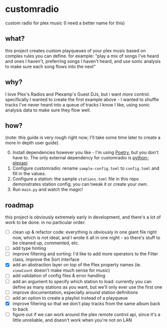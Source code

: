 # customradio

custom radio for plex music
(I need a better name for this)

## what?

this project creates custom playqueues of your plex music based on complex rules you can define.
for example: "play a mix of songs I've heard and ones I haven't, preferring songs I haven't heard, and use sonic analysis to make sure each song flows into the next"

## why?

I love Plex's Radios and Plexamp's Guest DJs, but i want _more_ control. specifically I wanted to create the first example above - I wanted to shuffle tracks I've never heard into a queue of tracks I know I like, using sonic analysis data to make sure they flow well.

## how?

(note: this guide is very rough right now; I'll take some time later to create a more in depth user guide).

0. Install dependencies however you like - I'm using [Poetry](https://python-poetry.org/), but you don't have to. The only external dependency for customradio is [python-plexapi](https://github.com/pkkid/python-plexapi)
1. Configure customradio: rename `sample-config.toml` to `config.toml` and fill in the values.
2. Configure a station: the sample `stations.toml` file in this repo demonstrates station config; you can tweak it or create your own.
3. Run `main.py` and watch the magic!

## roadmap

this project is obviously extremely early in development, and there's a lot of work to be done. in no particular order:

- [ ] clean up & refactor code: everything is obviously in one giant file right now, which is not ideal, and I wrote it all in one night - so there's stuff to be cleaned up, commented, etc.
- [ ] add type hinting
- [ ] improve filtering and sorting: I'd like to add more operators to the Filter class, improve the Sort interface
- [x] add an abstraction layer on top of the Plex property names (ie. `viewCount` doesn't make much sense for music)
- [ ] add validation of config files & error handling
- [ ] add an argument to specify which station to load: currently you can define as many stations as you want, but we'll only ever use the first one
- [ ] improve documentation, especially around station definitions
- [ ] add an option to create a playlist instead of a playqueue
- [x] improve filtering so that we don't play tracks from the same album back to back
- [ ] figure out if we can work around the plex remote control api, since it's a little unreliable, and doesn't work when you're not on LAN
